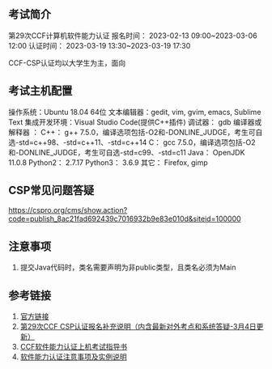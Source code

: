 ## 考试简介

第29次CCF计算机软件能力认证
报名时间： 2023-02-13 09:00~2023-03-06 12:00
认证时间： 2023-03-19 13:30~2023-03-19 17:30

CCF-CSP认证均以大学生为主，面向


## 考试主机配置

操作系统：Ubuntu 18.04 64位
文本编辑器：gedit, vim, gvim, emacs, Sublime Text
集成开发环境：Visual Studio Code(提供C++插件)
调试器： gdb
编译器或解释器 ：
C++： g++ 7.5.0，编译选项包括-O2和-DONLINE_JUDGE，考生可自选-std=c++98、-std=c++11、-std=c++14
C： gcc 7.5.0，编译选项包括-O2和-DONLINE_JUDGE，考生可自选-std=c99、-std=c11
Java： OpenJDK 11.0.8
Python2： 2.7.17
Python3： 3.6.9
其它： Firefox, gimp



## CSP常见问题答疑
https://cspro.org/cms/show.action?code=publish_8ac21fad692439c7016932b9e83e010d&siteid=100000

## 注意事项

1. 提交Java代码时，类名需要声明为非public类型，且类名必须为Main


## 参考链接

1. [官方链接](https://www.cspro.org/)
2. [第29次CCF CSP认证报名补充说明（内含最新对外考点和系统答疑-3月4日更新）](https://www.cspro.org/cms/show.action?code=publish_4028807662f1ccee0162f55d6abc0037&siteid=100000&newsid=cc808d3756bd4987a30e1a59daf7cce2&channelid=0000000103)
3. [CCF软件能力认证上机考试指导书](https://ccsp2019.ccf.org.cn/cms/news/100000/0000000107/2014/2/20/d9613c28628b434095b788623b2ab446.shtml)
4. [软件能力认证注意事项及实例说明](https://www.cspro.org/cms/show.action?code=publish_4028807662f1ccee0162f55d6abc0037&siteid=100000&newsid=c1241f02de6a4f49b0838bc3407447a5&channelid=0000000107)